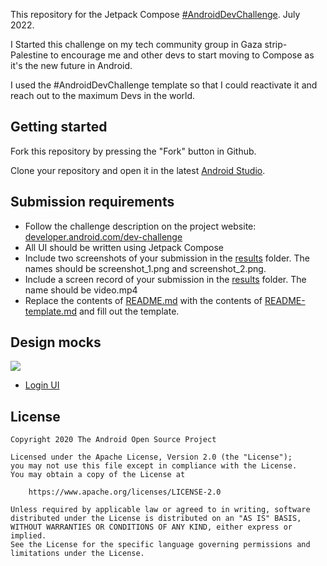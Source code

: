 
This repository for the Jetpack Compose [#AndroidDevChallenge](https://developer.android.com/dev-challenge). July 2022.

I Started this challenge on my tech community group in Gaza strip- Palestine to encourage me and other devs to start moving
to Compose as it's the new future in Android. 

I used the #AndroidDevChallenge template so that I could reactivate it and reach out to the maximum Devs in the world.

## Getting started
Fork this repository by pressing the "Fork" button in Github.

Clone your repository and open it in the latest [Android Studio](https://developer.android.com/studio/).

## Submission requirements
- Follow the challenge description on the project website: [developer.android.com/dev-challenge](https://developer.android.com/dev-challenge)
- All UI should be written using Jetpack Compose
- Include two screenshots of your submission in the [results](results) folder. The names should be
  screenshot_1.png and screenshot_2.png.
- Include a screen record of your submission in the [results](results) folder. The name should be
  video.mp4
- Replace the contents of [README.md](README.md) with the contents of [README-template.md](README-template.md) and fill out the template.


## Design mocks
![](https://i.ibb.co/b5bbXjf/LOGIN-UI-13-A.png)

* [Login UI](https://drive.google.com/file/d/1705K3Bdw3D6IxeaYupaQYfT40PuE2eh7/view?usp=sharing)

## License
```
Copyright 2020 The Android Open Source Project

Licensed under the Apache License, Version 2.0 (the "License");
you may not use this file except in compliance with the License.
You may obtain a copy of the License at

    https://www.apache.org/licenses/LICENSE-2.0

Unless required by applicable law or agreed to in writing, software
distributed under the License is distributed on an "AS IS" BASIS,
WITHOUT WARRANTIES OR CONDITIONS OF ANY KIND, either express or implied.
See the License for the specific language governing permissions and
limitations under the License.
```
